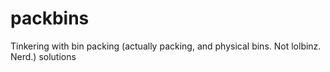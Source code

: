 # packbins
Tinkering with bin packing (actually packing, and physical bins. Not lolbinz. Nerd.) solutions
